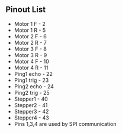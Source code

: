 Pinout List
------------
- Motor 1 F - 2
- Motor 1 R - 5
- Motor 2 F - 6
- Motor 2 R - 7
- Motor 3 F - 8
- Motor 3 R - 9
- Motor 4 F - 10
- Motor 4 R - 11
- Ping1 echo - 22
- Ping1 trig - 23
- Ping2 echo - 24
- Ping2 trig - 25
- Stepper1 - 40
- Stepper2 - 41
- Stepper3 - 42
- Stepper4 - 43
- Pins 1,3,4 are used by SPI communication
